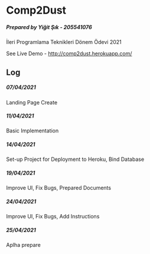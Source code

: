 # Comp2Dust

##### Prepared by Yiğit Şık - 205541076

İleri Programlama Teknikleri Dönem Ödevi 2021

See Live Demo - http://comp2dust.herokuapp.com/

## Log

##### 07/04/2021

Landing Page Create

##### 11/04/2021

Basic Implementation

##### 14/04/2021

Set-up Project for Deployment to Heroku, Bind Database

##### 19/04/2021

Improve UI, Fix Bugs, Prepared Documents

##### 24/04/2021

Improve UI, Fix Bugs, Add Instructions

##### 25/04/2021

Aplha prepare


